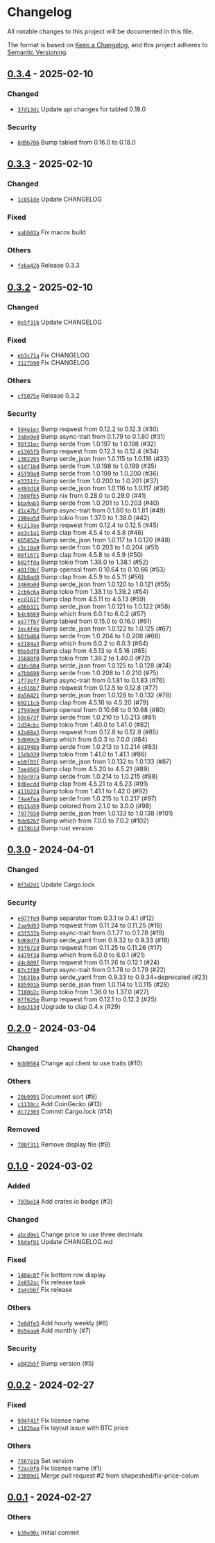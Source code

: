 # Changelog

All notable changes to this project will be documented in this file.

The format is based on [Keep a Changelog](https://keepachangelog.com/en/1.0.0/),
and this project adheres to [Semantic Versioning](https://semver.org/spec/v2.0.0.html).

## [0.3.4] - 2025-02-10

### Changed

- [`37d13dc`](https://github.com/shapeshed/wenmoon/commit/37d13dc4ec8ab78a70f6dc09d2e09acb621a8333) Update api changes for tabled 0.18.0

### Security

- [`8d9b786`](https://github.com/shapeshed/wenmoon/commit/8d9b786a2d2333d4260e982d3b75e04e2146420a) Bump tabled from 0.16.0 to 0.18.0

## [0.3.3] - 2025-02-10

### Changed

- [`1c051de`](https://github.com/shapeshed/wenmoon/commit/1c051debb7f9acd9c6732bbf7e98d8a1e156588f) Update CHANGELOG

### Fixed

- [`aabb03a`](https://github.com/shapeshed/wenmoon/commit/aabb03af992dca1d16739fc53995119ef66dbd9b) Fix macos build

### Others

- [`feba42b`](https://github.com/shapeshed/wenmoon/commit/feba42b9871189a3003a73a49961c01c42ea495d) Release 0.3.3

## [0.3.2] - 2025-02-10

### Changed

- [`0e5f31b`](https://github.com/shapeshed/wenmoon/commit/0e5f31bec6ff1021387cd032c1d439ec6e13268c) Update CHANGELOG

### Fixed

- [`eb3c71a`](https://github.com/shapeshed/wenmoon/commit/eb3c71ad4fba40bdb59b2672abb72dcd925ff04c) Fix CHANGELOG
- [`3127b90`](https://github.com/shapeshed/wenmoon/commit/3127b903f9b3e68919458a1bd55f1eeff9dc1d10) Fix CHANGELOG

### Others

- [`cf5075e`](https://github.com/shapeshed/wenmoon/commit/cf5075ee65cc8dbd2b1ab04c2a88390f1367e917) Release 0.3.2

### Security

- [`584e1ec`](https://github.com/shapeshed/wenmoon/commit/584e1ec6a1a361c042b27931215ddaee1cbc851b) Bump reqwest from 0.12.2 to 0.12.3 (#30)
- [`3a8e9e8`](https://github.com/shapeshed/wenmoon/commit/3a8e9e89ec8edaf6050ca7331c32e348d0124934) Bump async-trait from 0.1.79 to 0.1.80 (#31)
- [`90f31ec`](https://github.com/shapeshed/wenmoon/commit/90f31ec2dd0f63f36a776bccd17949ac6cbce6ad) Bump serde from 1.0.197 to 1.0.198 (#32)
- [`e1365fb`](https://github.com/shapeshed/wenmoon/commit/e1365fb11d9c7cf43464ca53b7d50e0774359efe) Bump reqwest from 0.12.3 to 0.12.4 (#34)
- [`1302205`](https://github.com/shapeshed/wenmoon/commit/13022051d03eec85c48c38295c29aa204f2ab90c) Bump serde_json from 1.0.115 to 1.0.116 (#33)
- [`e1d71bd`](https://github.com/shapeshed/wenmoon/commit/e1d71bdbaea632fd637bdc8e8a7b00716934d375) Bump serde from 1.0.198 to 1.0.199 (#35)
- [`45f99a9`](https://github.com/shapeshed/wenmoon/commit/45f99a99756b17e544731fdc55ae2b4b4266f1b0) Bump serde from 1.0.199 to 1.0.200 (#36)
- [`e3351fc`](https://github.com/shapeshed/wenmoon/commit/e3351fcb306f1d6f0f1b8b9d29ca1fde20551e77) Bump serde from 1.0.200 to 1.0.201 (#37)
- [`e493d18`](https://github.com/shapeshed/wenmoon/commit/e493d18f00a9e61a21119a22bab3394afdc4d364) Bump serde_json from 1.0.116 to 1.0.117 (#38)
- [`7608fb5`](https://github.com/shapeshed/wenmoon/commit/7608fb581f0d16811072413a092da540ecabbdca) Bump nix from 0.28.0 to 0.29.0 (#41)
- [`bba9ab5`](https://github.com/shapeshed/wenmoon/commit/bba9ab5d920731c5336ac01921e5a5313bf62a49) Bump serde from 1.0.201 to 1.0.203 (#40)
- [`d1c47bf`](https://github.com/shapeshed/wenmoon/commit/d1c47bf605c25d7befff79792afe0a70c98b326c) Bump async-trait from 0.1.80 to 0.1.81 (#49)
- [`198ea5d`](https://github.com/shapeshed/wenmoon/commit/198ea5d86ef2214b57150e95ec66e9c6dec267b9) Bump tokio from 1.37.0 to 1.38.0 (#42)
- [`6c213ae`](https://github.com/shapeshed/wenmoon/commit/6c213ae641aaf1098f1e6da2f57b8c8d44cf1a27) Bump reqwest from 0.12.4 to 0.12.5 (#45)
- [`ae3c1a1`](https://github.com/shapeshed/wenmoon/commit/ae3c1a1b0c44b5b212e39e0a8b9f71d08ae73f0a) Bump clap from 4.5.4 to 4.5.8 (#46)
- [`665852e`](https://github.com/shapeshed/wenmoon/commit/665852e3a8ebba69dacb289ff1e466e9e7f86b40) Bump serde_json from 1.0.117 to 1.0.120 (#48)
- [`c5c19a9`](https://github.com/shapeshed/wenmoon/commit/c5c19a9b4f2c80862a9507624bd8eb4aa9145268) Bump serde from 1.0.203 to 1.0.204 (#51)
- [`08f1671`](https://github.com/shapeshed/wenmoon/commit/08f1671cf8ecbaf380502caaf8539cea2a6a2355) Bump clap from 4.5.8 to 4.5.9 (#50)
- [`b02ffda`](https://github.com/shapeshed/wenmoon/commit/b02ffda0f2ed040fbeecfea8069e12e070d72291) Bump tokio from 1.38.0 to 1.38.1 (#52)
- [`401f0bf`](https://github.com/shapeshed/wenmoon/commit/401f0bffbab24333ea9ea068027c928ea694c9c3) Bump openssl from 0.10.64 to 0.10.66 (#53)
- [`82b8ad0`](https://github.com/shapeshed/wenmoon/commit/82b8ad0327b9d0cd0d1ab5bd25572cc1d31b6a70) Bump clap from 4.5.9 to 4.5.11 (#56)
- [`3460a0d`](https://github.com/shapeshed/wenmoon/commit/3460a0dc76550465641a8a09f99f5a4bcb6e7af4) Bump serde_json from 1.0.120 to 1.0.121 (#55)
- [`2cb6c6a`](https://github.com/shapeshed/wenmoon/commit/2cb6c6a7c321a63ca16d57572caa6310c8b68b36) Bump tokio from 1.38.1 to 1.39.2 (#54)
- [`ecd161f`](https://github.com/shapeshed/wenmoon/commit/ecd161f2e9053105efbe9bd5f3f5ae6613b2946e) Bump clap from 4.5.11 to 4.5.13 (#59)
- [`a86b321`](https://github.com/shapeshed/wenmoon/commit/a86b321621e1cb07ab6df13438922526bd96b6a0) Bump serde_json from 1.0.121 to 1.0.122 (#58)
- [`b4c6669`](https://github.com/shapeshed/wenmoon/commit/b4c6669d31e81ac12d0ac1146cf34b378c43ec3f) Bump which from 6.0.1 to 6.0.2 (#57)
- [`ae77fb7`](https://github.com/shapeshed/wenmoon/commit/ae77fb7f188b88db7e6d08cb1a40c9641aa899e5) Bump tabled from 0.15.0 to 0.16.0 (#61)
- [`3ec4f4b`](https://github.com/shapeshed/wenmoon/commit/3ec4f4bf4f447eedb98ab7a035b5c8a305f7cdef) Bump serde_json from 1.0.122 to 1.0.125 (#67)
- [`b6fb404`](https://github.com/shapeshed/wenmoon/commit/b6fb404ef7e486ee282494d77f17e595b492dc19) Bump serde from 1.0.204 to 1.0.208 (#66)
- [`e2184a3`](https://github.com/shapeshed/wenmoon/commit/e2184a3d47c07742425c255b955e3032c0d6c379) Bump which from 6.0.2 to 6.0.3 (#64)
- [`0ba5df8`](https://github.com/shapeshed/wenmoon/commit/0ba5df8d2621f5398c26500abd4fd0024f00a64d) Bump clap from 4.5.13 to 4.5.16 (#65)
- [`35688f0`](https://github.com/shapeshed/wenmoon/commit/35688f0ded2f1545336360aee5e71f9b8afb02bf) Bump tokio from 1.39.2 to 1.40.0 (#72)
- [`d16c604`](https://github.com/shapeshed/wenmoon/commit/d16c6042560905a62ee25b11ff3514a85ca0a1bb) Bump serde_json from 1.0.125 to 1.0.128 (#74)
- [`a7bb698`](https://github.com/shapeshed/wenmoon/commit/a7bb698c6a89c2d9f916627f7b7eb8b100429e2c) Bump serde from 1.0.208 to 1.0.210 (#75)
- [`1f73ef7`](https://github.com/shapeshed/wenmoon/commit/1f73ef76f9e353c8e49602b14266a177bd135134) Bump async-trait from 0.1.81 to 0.1.83 (#76)
- [`4c916b7`](https://github.com/shapeshed/wenmoon/commit/4c916b73a5fa05eadf345d1a1d7c3f2d73e85d12) Bump reqwest from 0.12.5 to 0.12.8 (#77)
- [`da56421`](https://github.com/shapeshed/wenmoon/commit/da564212455f2f9ef095a80726400e164fbecbe2) Bump serde_json from 1.0.128 to 1.0.132 (#78)
- [`69211cb`](https://github.com/shapeshed/wenmoon/commit/69211cbe28278421bd2e7afdd8206801eec9e2af) Bump clap from 4.5.16 to 4.5.20 (#79)
- [`2f949e0`](https://github.com/shapeshed/wenmoon/commit/2f949e068c9bd4a6815ddadec6709d40c741222f) Bump openssl from 0.10.66 to 0.10.68 (#80)
- [`50c673f`](https://github.com/shapeshed/wenmoon/commit/50c673f6a00226e39853383275194e40ecaa962f) Bump serde from 1.0.210 to 1.0.213 (#81)
- [`1d34cbc`](https://github.com/shapeshed/wenmoon/commit/1d34cbcabf9f9760a7b4444be736783b109395a4) Bump tokio from 1.40.0 to 1.41.0 (#82)
- [`42a68a3`](https://github.com/shapeshed/wenmoon/commit/42a68a3566252e9761a6b89be0f29e287ac29c90) Bump reqwest from 0.12.8 to 0.12.9 (#85)
- [`5d809cb`](https://github.com/shapeshed/wenmoon/commit/5d809cb73d71286e7b9adb1f4256d51a447fb5ff) Bump which from 6.0.3 to 7.0.0 (#84)
- [`881948b`](https://github.com/shapeshed/wenmoon/commit/881948b5556ef6258fc4c4ea3236941fdfe1b4ba) Bump serde from 1.0.213 to 1.0.214 (#83)
- [`15db939`](https://github.com/shapeshed/wenmoon/commit/15db9398f79bdcacdb8eac1b5f2a359de1165193) Bump tokio from 1.41.0 to 1.41.1 (#86)
- [`eb9f03f`](https://github.com/shapeshed/wenmoon/commit/eb9f03fc65187c0a445c35c9c6ba2fe21276a0a5) Bump serde_json from 1.0.132 to 1.0.133 (#87)
- [`7ee4645`](https://github.com/shapeshed/wenmoon/commit/7ee4645eb5d5e70a77e159ee43bb5c1b3b3e3be9) Bump clap from 4.5.20 to 4.5.21 (#89)
- [`93ac07a`](https://github.com/shapeshed/wenmoon/commit/93ac07a76eb5da8ded3c58e0dddac855f9c1241d) Bump serde from 1.0.214 to 1.0.215 (#88)
- [`0d6ecdd`](https://github.com/shapeshed/wenmoon/commit/0d6ecdda5d68cef251ca8361c6dd57f80e964ac2) Bump clap from 4.5.21 to 4.5.23 (#91)
- [`411b224`](https://github.com/shapeshed/wenmoon/commit/411b224d3a6b094cee526c9a41b762d947e8211c) Bump tokio from 1.41.1 to 1.42.0 (#92)
- [`f4a4fea`](https://github.com/shapeshed/wenmoon/commit/f4a4fea3c6b1440e8d60d2ee8720cff3291bc61f) Bump serde from 1.0.215 to 1.0.217 (#97)
- [`0b15a59`](https://github.com/shapeshed/wenmoon/commit/0b15a59e9a1db1298577e835261d7e9b0317d6ba) Bump colored from 2.1.0 to 3.0.0 (#98)
- [`7977650`](https://github.com/shapeshed/wenmoon/commit/7977650163fcd11b69b3c2872e23beaff951f297) Bump serde_json from 1.0.133 to 1.0.138 (#101)
- [`9dd62b7`](https://github.com/shapeshed/wenmoon/commit/9dd62b70daaaecd4bedcd8e307b910c6ecceeb38) Bump which from 7.0.0 to 7.0.2 (#102)
- [`d178b1d`](https://github.com/shapeshed/wenmoon/commit/d178b1db0f5e30bc5afffd517fce160ab5fb1bfd) Bump rust version

## [0.3.0] - 2024-04-01

### Changed

- [`0f3d2d1`](https://github.com/shapeshed/wenmoon/commit/0f3d2d1e736184f45b15920b30815c43ab68b403) Update Cargo.lock

### Security

- [`e977fe9`](https://github.com/shapeshed/wenmoon/commit/e977fe98ed4ae3883e1bb4bd398407131939fa04) Bump separator from 0.3.1 to 0.4.1 (#12)
- [`2aa9d93`](https://github.com/shapeshed/wenmoon/commit/2aa9d933f7697059bf8c7fee4f33e65346891d89) Bump reqwest from 0.11.24 to 0.11.25 (#16)
- [`d3f537b`](https://github.com/shapeshed/wenmoon/commit/d3f537be78d257f595f31927aaa8d5c235f47929) Bump async-trait from 0.1.77 to 0.1.78 (#19)
- [`bd68df4`](https://github.com/shapeshed/wenmoon/commit/bd68df4df1376dc52b2911806b7ac8f446a92755) Bump serde_yaml from 0.9.32 to 0.9.33 (#18)
- [`95fb72d`](https://github.com/shapeshed/wenmoon/commit/95fb72d8985ccde53a4f1d6d6e2151b0821e03ef) Bump reqwest from 0.11.25 to 0.11.26 (#17)
- [`4479f34`](https://github.com/shapeshed/wenmoon/commit/4479f34d5fcc49e00d88692af8baf99fe7eecf5a) Bump which from 6.0.0 to 6.0.1 (#21)
- [`d4c889f`](https://github.com/shapeshed/wenmoon/commit/d4c889f83f08eb950810bfc36a6461d3b15c6518) Bump reqwest from 0.11.26 to 0.12.1 (#24)
- [`87c3f80`](https://github.com/shapeshed/wenmoon/commit/87c3f801e9c1ecad78dd7c6622838f2e0e041cf8) Bump async-trait from 0.1.78 to 0.1.79 (#22)
- [`7bb31ba`](https://github.com/shapeshed/wenmoon/commit/7bb31ba2d696825b77223d690c7f96efb111a228) Bump serde_yaml from 0.9.33 to 0.9.34+deprecated (#23)
- [`885991b`](https://github.com/shapeshed/wenmoon/commit/885991b5d80103bc4031fbefc443b64201267958) Bump serde_json from 1.0.114 to 1.0.115 (#28)
- [`7180b2c`](https://github.com/shapeshed/wenmoon/commit/7180b2c12efc204b1a41de386de6dc6c1fdeca75) Bump tokio from 1.36.0 to 1.37.0 (#27)
- [`07f625e`](https://github.com/shapeshed/wenmoon/commit/07f625e269fba3d094fc4aad7d648985751e5155) Bump reqwest from 0.12.1 to 0.12.2 (#25)
- [`bda313d`](https://github.com/shapeshed/wenmoon/commit/bda313d38325cd180752c685326e9f15e4d59631) Upgrade to clap 0.4.x (#29)

## [0.2.0] - 2024-03-04

### Changed

- [`6dd0584`](https://github.com/shapeshed/wenmoon/commit/6dd05843c9ada3a8fe60942bf7372418ac45eff2) Change api client to use traits (#10)

### Others

- [`20b9995`](https://github.com/shapeshed/wenmoon/commit/20b99957114484dadfbd2241b6beeb4042506ed8) Document sort (#8)
- [`c1130cc`](https://github.com/shapeshed/wenmoon/commit/c1130ccb278457d49da7f45822e634970f8c6db0) Add CoinGecko (#13)
- [`dc72303`](https://github.com/shapeshed/wenmoon/commit/dc72303b601c47a760c9ccfe51faa347c6d6968b) Commit Cargo.lock (#14)

### Removed

- [`780f311`](https://github.com/shapeshed/wenmoon/commit/780f31151c5736a37887cc002fceae366f26a3f9) Remove display file (#9)

## [0.1.0] - 2024-03-02

### Added

- [`703be14`](https://github.com/shapeshed/wenmoon/commit/703be14c3387ee598648f477ba6777ca9c0560b0) Add crates.io badge (#3)

### Changed

- [`abcd0e1`](https://github.com/shapeshed/wenmoon/commit/abcd0e1a00f33032cf52865cef4d60643a294c0c) Change price to use three decimals
- [`56daf81`](https://github.com/shapeshed/wenmoon/commit/56daf81bf66ecdec5a90ab6d402897604efbc949) Update CHANGELOG.md

### Fixed

- [`1404c07`](https://github.com/shapeshed/wenmoon/commit/1404c077d7939baaf261f4dde8b8954df90d2251) Fix bottom row display
- [`2e852ac`](https://github.com/shapeshed/wenmoon/commit/2e852acf44be07cd44e66fd454ba1fb2976e2768) Fix release task
- [`3a4cbbf`](https://github.com/shapeshed/wenmoon/commit/3a4cbbf8e4b8eeca516f52f41506546b4e36f754) Fix release

### Others

- [`7e0dfe5`](https://github.com/shapeshed/wenmoon/commit/7e0dfe51b9e79f85e673c8d9a7c0f651950c519e) Add hourly weekly (#6)
- [`0e5eaa6`](https://github.com/shapeshed/wenmoon/commit/0e5eaa6bb579f6909b82ea4d669d45f3c27d362d) Add monthly (#7)

### Security

- [`a842b5f`](https://github.com/shapeshed/wenmoon/commit/a842b5f05eb68d549ebd74bb56936699492746cd) Bump version (#5)

## [0.0.2] - 2024-02-27

### Fixed

- [`994f41f`](https://github.com/shapeshed/wenmoon/commit/994f41f997f5a5c10dabcd80e41bfb7dfdf5fc9d) Fix license name
- [`c1826aa`](https://github.com/shapeshed/wenmoon/commit/c1826aa0cb56a7ae4150e4b50c783ac7c608f841) Fix layout issue with BTC price

### Others

- [`7567e1b`](https://github.com/shapeshed/wenmoon/commit/7567e1b2f3db300038268504a91c4537be50d6d0) Set version
- [`f2ac0fb`](https://github.com/shapeshed/wenmoon/commit/f2ac0fb54d990fce3484281d94bedbc3cfd72c4e) Fix license name (#1)
- [`33009d1`](https://github.com/shapeshed/wenmoon/commit/33009d140baf5ddd4389b666b07b3105da25e9dd) Merge pull request #2 from shapeshed/fix-price-colum

## [0.0.1] - 2024-02-27

### Others

- [`b39e90c`](https://github.com/shapeshed/wenmoon/commit/b39e90cf5162e6925bfb1e823bbbb5d03941b703) Initial commit

[0.3.4]: https://github.com/shapeshed/wenmoon/compare/0.3.3..0.3.4
[0.3.3]: https://github.com/shapeshed/wenmoon/compare/0.3.2..0.3.3
[0.3.2]: https://github.com/shapeshed/wenmoon/compare/0.3.0..0.3.2
[0.3.0]: https://github.com/shapeshed/wenmoon/compare/0.2.0..0.3.0
[0.2.0]: https://github.com/shapeshed/wenmoon/compare/0.1.0..0.2.0
[0.1.0]: https://github.com/shapeshed/wenmoon/compare/0.0.2..0.1.0
[0.0.2]: https://github.com/shapeshed/wenmoon/compare/0.0.1..0.0.2
[0.0.1]: https://github.com/shapeshed/wenmoon/releases/tag/0.0.1

